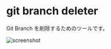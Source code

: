 # git branch deleter

Git Branch を削除するためのツールです。

![screenshot](https://i.gyazo.com/39aa6f756655b20ca1b73cd9da8c64e3.png)

